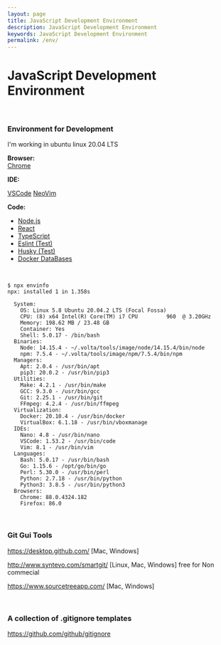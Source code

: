 ```yaml
---
layout: page
title: JavaScript Development Environment
description: JavaScript Development Environment
keywords: JavaScript Development Environment
permalink: /env/
---
```


# JavaScript Development Environment

<br/>

### Environment for Development

I'm working in ubuntu linux 20.04 LTS

**Browser:**  
<a href="/env/browser/chrome/">Chrome</a>

**IDE:**

<a href="/env/ide/vscode/">VSCode</a>
<a href="/env/ide/neovim/">NeoVim</a>

**Code:**

- <a href="/env/nodejs/">Node.js</a>
- <a href="/env/react/">React</a>
- <a href="/env/typescipt/">TypeScript</a>
- <a href="/env/eslint/typescript/">Eslint (Test)</a>
- <a href="/env/husky/">Husky (Test)</a>
- <a href="/env/docker-databases/">Docker DataBases</a>

<br/>

```
$ npx envinfo
npx: installed 1 in 1.358s

  System:
    OS: Linux 5.8 Ubuntu 20.04.2 LTS (Focal Fossa)
    CPU: (8) x64 Intel(R) Core(TM) i7 CPU         960  @ 3.20GHz
    Memory: 198.62 MB / 23.48 GB
    Container: Yes
    Shell: 5.0.17 - /bin/bash
  Binaries:
    Node: 14.15.4 - ~/.volta/tools/image/node/14.15.4/bin/node
    npm: 7.5.4 - ~/.volta/tools/image/npm/7.5.4/bin/npm
  Managers:
    Apt: 2.0.4 - /usr/bin/apt
    pip3: 20.0.2 - /usr/bin/pip3
  Utilities:
    Make: 4.2.1 - /usr/bin/make
    GCC: 9.3.0 - /usr/bin/gcc
    Git: 2.25.1 - /usr/bin/git
    FFmpeg: 4.2.4 - /usr/bin/ffmpeg
  Virtualization:
    Docker: 20.10.4 - /usr/bin/docker
    VirtualBox: 6.1.18 - /usr/bin/vboxmanage
  IDEs:
    Nano: 4.8 - /usr/bin/nano
    VSCode: 1.53.2 - /usr/bin/code
    Vim: 8.1 - /usr/bin/vim
  Languages:
    Bash: 5.0.17 - /usr/bin/bash
    Go: 1.15.6 - /opt/go/bin/go
    Perl: 5.30.0 - /usr/bin/perl
    Python: 2.7.18 - /usr/bin/python
    Python3: 3.8.5 - /usr/bin/python3
  Browsers:
    Chrome: 88.0.4324.182
    Firefox: 86.0
```

<br/>

### Git Gui Tools

https://desktop.github.com/ [Mac, Windows]

http://www.syntevo.com/smartgit/ [Linux, Mac, Windows] free for Non commecial

https://www.sourcetreeapp.com/ [Mac, Windows]

<br/>

### A collection of .gitignore templates

https://github.com/github/gitignore
